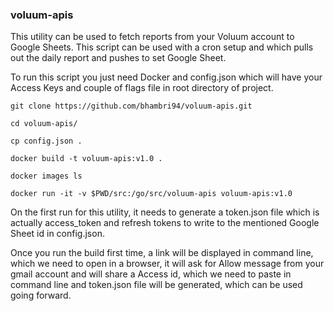 ### voluum-apis

This utility can be used to fetch reports from your Voluum account to Google Sheets. 
This script can be used with a cron setup and which pulls out the daily report and pushes to set Google Sheet.

To run this script you just need Docker and config.json which will have your Access Keys and couple of flags file in root directory of project.

```
git clone https://github.com/bhambri94/voluum-apis.git

cd voluum-apis/

cp config.json .

docker build -t voluum-apis:v1.0 .

docker images ls

docker run -it -v $PWD/src:/go/src/voluum-apis voluum-apis:v1.0

```

On the first run for this utility, it needs to generate a token.json file which is actually access_token and refresh tokens to write to the mentioned Google Sheet id in config.json.

Once you run the build first time, a link will be displayed in command line, which we need to open in a browser, it will ask for Allow message from your gmail account and will share a Access id, which we need to paste in command line and token.json file will be generated, which can be used going forward.
